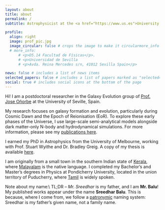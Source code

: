 ```yaml
---
layout: about
title: about
permalink: /
subtitle: Astrophysicist at the <a href="https://www.us.es">University of Seville</a>, Spain #Address. Contacts. Moto. Etc.

profile:
  align: right
  image: prof_pic.jpg
  image_circular: false # crops the image to make it circularmore_info
  # more_info:
      # <p>D5.14 Facultad de Físicas</p>.
      # <p>Universidad de Sevilla
      # <p>Avda. Reina Mercedes s/n, 41012 Sevilla Spain</p>

news: false # includes a list of news items
selected_papers: false # includes a list of papers marked as "selected={true}"
social: true # includes social icons at the bottom of the page
---
```


Hi! I am a postdoctoral researcher in the Galaxy Evolution group of [Prof. Jose O&ntilde;orbe](http://www.joseonorbe.com) at the University of Seville, Spain.

My research focuses on galaxy formation and evolution, particularly during Cosmic Dawn and the Epoch of Reionisation (EoR). To explore these early phases of the Universe, I use large-scale semi-analytical models alongside dark matter-only N-body and hydrodynamical simulations. For more information, please see my [publications here](https://s-balu.github.io/publications/).

I earned my PhD in Astrophysics from the University of Melbourne, working with Prof. Stuart Wyithe and Dr. Bradley Greig. A copy of my thesis is available [here](https://minerva-access.unimelb.edu.au/items/1976b56b-ae45-418c-9823-af543d408e49).

I am originally from a small town in the southern Indian state of [Kerala](https://en.wikipedia.org/wiki/Kerala), where [Malayalam](https://en.wikipedia.org/wiki/Malayalam) is the native language. I completed my Bachelor’s and Master’s degrees in Physics at Pondicherry University, located in the union territory of Puducherry, where [Tamil](https://en.wikipedia.org/wiki/Tamil_language) is widely spoken.

Note about my name:\\
TL;DR – _Mr. Sreedhar_ is my father, and I am __Mr. Balu__! My published works appear under the name __Sreedhar Balu__.
This is because, where I come from, we follow a [patronymic](https://en.wikipedia.org/wiki/Patronymic#South_Asia) naming system: Sreedhar is my father’s given name, not a family name.
